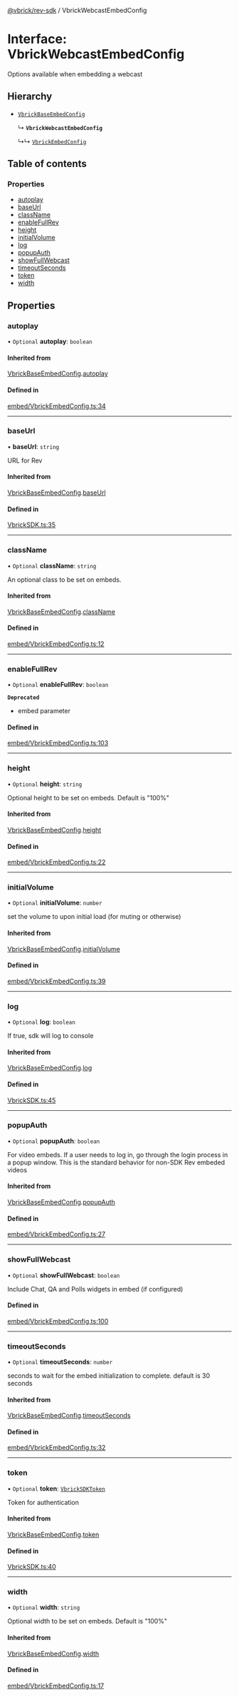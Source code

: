 [@vbrick/rev-sdk](../README.md) / VbrickWebcastEmbedConfig

# Interface: VbrickWebcastEmbedConfig

Options available when embedding a webcast

## Hierarchy

- [`VbrickBaseEmbedConfig`](VbrickBaseEmbedConfig.md)

  ↳ **`VbrickWebcastEmbedConfig`**

  ↳↳ [`VbrickEmbedConfig`](VbrickEmbedConfig.md)

## Table of contents

### Properties

- [autoplay](VbrickWebcastEmbedConfig.md#autoplay)
- [baseUrl](VbrickWebcastEmbedConfig.md#baseurl)
- [className](VbrickWebcastEmbedConfig.md#classname)
- [enableFullRev](VbrickWebcastEmbedConfig.md#enablefullrev)
- [height](VbrickWebcastEmbedConfig.md#height)
- [initialVolume](VbrickWebcastEmbedConfig.md#initialvolume)
- [log](VbrickWebcastEmbedConfig.md#log)
- [popupAuth](VbrickWebcastEmbedConfig.md#popupauth)
- [showFullWebcast](VbrickWebcastEmbedConfig.md#showfullwebcast)
- [timeoutSeconds](VbrickWebcastEmbedConfig.md#timeoutseconds)
- [token](VbrickWebcastEmbedConfig.md#token)
- [width](VbrickWebcastEmbedConfig.md#width)

## Properties

### autoplay

• `Optional` **autoplay**: `boolean`

#### Inherited from

[VbrickBaseEmbedConfig](VbrickBaseEmbedConfig.md).[autoplay](VbrickBaseEmbedConfig.md#autoplay)

#### Defined in

[embed/VbrickEmbedConfig.ts:34](https://github.com/vbrick/rev-sdk-js/blob/main/src/embed/VbrickEmbedConfig.ts#L34)

___

### baseUrl

• **baseUrl**: `string`

URL for Rev

#### Inherited from

[VbrickBaseEmbedConfig](VbrickBaseEmbedConfig.md).[baseUrl](VbrickBaseEmbedConfig.md#baseurl)

#### Defined in

[VbrickSDK.ts:35](https://github.com/vbrick/rev-sdk-js/blob/main/src/VbrickSDK.ts#L35)

___

### className

• `Optional` **className**: `string`

An optional class to be set on embeds.

#### Inherited from

[VbrickBaseEmbedConfig](VbrickBaseEmbedConfig.md).[className](VbrickBaseEmbedConfig.md#classname)

#### Defined in

[embed/VbrickEmbedConfig.ts:12](https://github.com/vbrick/rev-sdk-js/blob/main/src/embed/VbrickEmbedConfig.ts#L12)

___

### enableFullRev

• `Optional` **enableFullRev**: `boolean`

**`Deprecated`**

- embed parameter

#### Defined in

[embed/VbrickEmbedConfig.ts:103](https://github.com/vbrick/rev-sdk-js/blob/main/src/embed/VbrickEmbedConfig.ts#L103)

___

### height

• `Optional` **height**: `string`

Optional height to be set on embeds. Default is "100%"

#### Inherited from

[VbrickBaseEmbedConfig](VbrickBaseEmbedConfig.md).[height](VbrickBaseEmbedConfig.md#height)

#### Defined in

[embed/VbrickEmbedConfig.ts:22](https://github.com/vbrick/rev-sdk-js/blob/main/src/embed/VbrickEmbedConfig.ts#L22)

___

### initialVolume

• `Optional` **initialVolume**: `number`

set the volume to upon initial load (for muting or otherwise)

#### Inherited from

[VbrickBaseEmbedConfig](VbrickBaseEmbedConfig.md).[initialVolume](VbrickBaseEmbedConfig.md#initialvolume)

#### Defined in

[embed/VbrickEmbedConfig.ts:39](https://github.com/vbrick/rev-sdk-js/blob/main/src/embed/VbrickEmbedConfig.ts#L39)

___

### log

• `Optional` **log**: `boolean`

If true, sdk will log to console

#### Inherited from

[VbrickBaseEmbedConfig](VbrickBaseEmbedConfig.md).[log](VbrickBaseEmbedConfig.md#log)

#### Defined in

[VbrickSDK.ts:45](https://github.com/vbrick/rev-sdk-js/blob/main/src/VbrickSDK.ts#L45)

___

### popupAuth

• `Optional` **popupAuth**: `boolean`

For video embeds. If a user needs to log in, go through the login process in a popup window. This is the standard behavior for non-SDK Rev embeded videos

#### Inherited from

[VbrickBaseEmbedConfig](VbrickBaseEmbedConfig.md).[popupAuth](VbrickBaseEmbedConfig.md#popupauth)

#### Defined in

[embed/VbrickEmbedConfig.ts:27](https://github.com/vbrick/rev-sdk-js/blob/main/src/embed/VbrickEmbedConfig.ts#L27)

___

### showFullWebcast

• `Optional` **showFullWebcast**: `boolean`

Include Chat, QA and Polls widgets in embed (if configured)

#### Defined in

[embed/VbrickEmbedConfig.ts:100](https://github.com/vbrick/rev-sdk-js/blob/main/src/embed/VbrickEmbedConfig.ts#L100)

___

### timeoutSeconds

• `Optional` **timeoutSeconds**: `number`

seconds to wait for the embed initialization to complete. default is 30 seconds

#### Inherited from

[VbrickBaseEmbedConfig](VbrickBaseEmbedConfig.md).[timeoutSeconds](VbrickBaseEmbedConfig.md#timeoutseconds)

#### Defined in

[embed/VbrickEmbedConfig.ts:32](https://github.com/vbrick/rev-sdk-js/blob/main/src/embed/VbrickEmbedConfig.ts#L32)

___

### token

• `Optional` **token**: [`VbrickSDKToken`](VbrickSDKToken.md)

Token for authentication

#### Inherited from

[VbrickBaseEmbedConfig](VbrickBaseEmbedConfig.md).[token](VbrickBaseEmbedConfig.md#token)

#### Defined in

[VbrickSDK.ts:40](https://github.com/vbrick/rev-sdk-js/blob/main/src/VbrickSDK.ts#L40)

___

### width

• `Optional` **width**: `string`

Optional width to be set on embeds. Default is "100%"

#### Inherited from

[VbrickBaseEmbedConfig](VbrickBaseEmbedConfig.md).[width](VbrickBaseEmbedConfig.md#width)

#### Defined in

[embed/VbrickEmbedConfig.ts:17](https://github.com/vbrick/rev-sdk-js/blob/main/src/embed/VbrickEmbedConfig.ts#L17)
